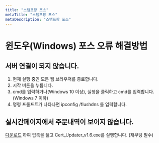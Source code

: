 ```yaml
---
title: "스탬프팡 포스"
metaTitle: "스탬프팡 포스"
metaDescription: "스탬프팡 포스"
---
```


# 윈도우(Windows) 포스 오류 해결방법

## 서버 연결이 되지 않습니다.

1. 현재 실행 중인 모든 웹 브라우저를 종료합니다.
2. 시작 버튼을 누릅니다.
3. cmd를 입력하거나(Windows 10 이상), 실행을 클릭하고 cmd를 입력합니다.(Windows 7 이하)
4. 명령 프롬프트가 나타나면 ipconfig /flushdns 를 입력합니다.

## 실시간페이지에서 주문내역이 보이지 않습니다.

[다운로드](root_update.zip) 하여 압축을 풀고 Cert_Updater_v1.6.exe를 실행합니다. (재부팅 필수)